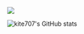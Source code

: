 <a href="https://sectumsempra.tistory.com/" target="_blank"><img src="https://img.shields.io/badge/Tistory-000000?style=for-the-badge&logo=Blog&logoColor=White"/></a>


![kite707's GitHub stats](https://github-readme-stats.vercel.app/api?username=kite707&show_icons=true&theme=radical)
<!--
**kite707/kite707** is a ✨ _special_ ✨ repository because its `README.md` (this file) appears on your GitHub profile.

Here are some ideas to get you started:

- 🔭 I’m currently working on ...
- 🌱 I’m currently learning ...
- 👯 I’m looking to collaborate on ...
- 🤔 I’m looking for help with ...
- 💬 Ask me about ...
- 📫 How to reach me: ...
- 😄 Pronouns: ...
- ⚡ Fun fact: ...
-->
